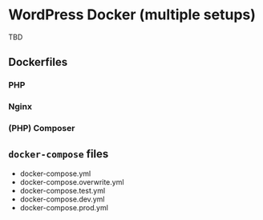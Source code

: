 # WordPress Docker (multiple setups)

TBD

## Dockerfiles

### PHP

### Nginx

### (PHP) Composer


## `docker-compose` files

- docker-compose.yml
- docker-compose.overwrite.yml
- docker-compose.test.yml
- docker-compose.dev.yml
- docker-compose.prod.yml
